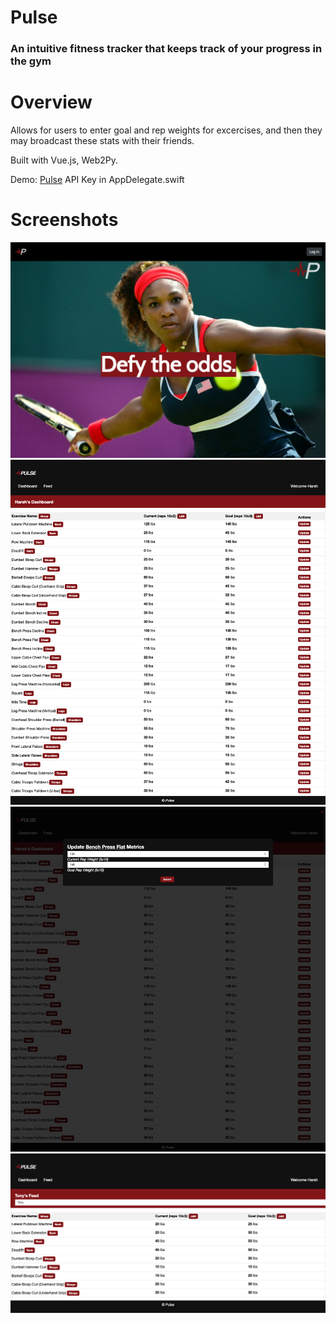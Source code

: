 # Pulse
### An intuitive fitness tracker that keeps track of your progress in the gym

# Overview

Allows for users to enter goal and rep weights for excercises, and then they may broadcast these stats with their friends. 

Built with Vue.js, Web2Py. 

Demo: [Pulse](https://pulseapp.pythonanywhere.com/Pulse/default/index) API Key in AppDelegate.swift

# Screenshots
![Home](https://raw.githubusercontent.com/harshkaria/pulse-project/master/Pulse_Images/landing.png)
![Dashboard](https://raw.githubusercontent.com/harshkaria/pulse-project/master/Pulse_Images/dashboard.png)
![Update](https://raw.githubusercontent.com/harshkaria/pulse-project/master/Pulse_Images/update.png)
![Feed](https://raw.githubusercontent.com/harshkaria/pulse-project/master/Pulse_Images/feed.png)
